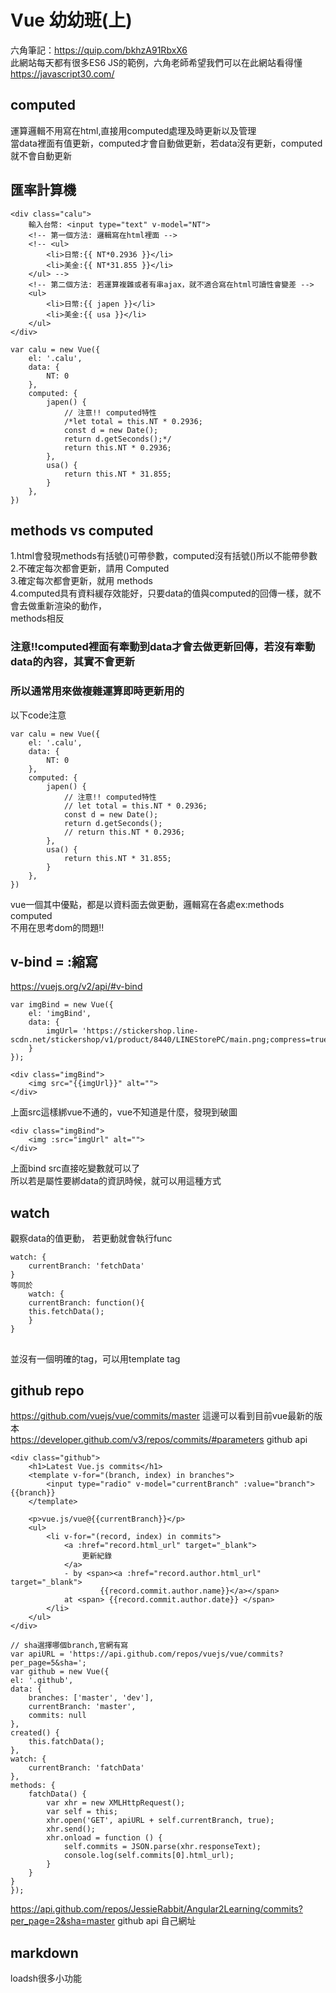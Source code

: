 # Vue 幼幼班(上)
六角筆記：https://quip.com/bkhzA91RbxX6<br/>
此網站每天都有很多ES6 JS的範例，六角老師希望我們可以在此網站看得懂<br/>
https://javascript30.com/<br/>

## computed
運算邏輯不用寫在html,直接用computed處理及時更新以及管理<br/>
當data裡面有值更新，computed才會自動做更新，若data沒有更新，computed就不會自動更新<br/>

## 匯率計算機
```
<div class="calu">
    輸入台幣: <input type="text" v-model="NT">
    <!-- 第一個方法: 邏輯寫在html裡面 -->
    <!-- <ul>
        <li>日幣:{{ NT*0.2936 }}</li>
        <li>美金:{{ NT*31.855 }}</li>
    </ul> -->
    <!-- 第二個方法: 若運算複雜或者有串ajax，就不適合寫在html可讀性會變差 -->
    <ul>
        <li>日幣:{{ japen }}</li>
        <li>美金:{{ usa }}</li>
    </ul>
</div>
```
```
var calu = new Vue({
    el: '.calu',
    data: {
        NT: 0
    },
    computed: {
        japen() {
            // 注意!! computed特性
            /*let total = this.NT * 0.2936;
            const d = new Date();
            return d.getSeconds();*/
            return this.NT * 0.2936;
        },
        usa() {
            return this.NT * 31.855;
        }
    },
})
```

## methods vs computed
1.html會發現methods有括號()可帶參數，computed沒有括號()所以不能帶參數<br/>
2.不確定每次都會更新，請用 Computed<br/>
3.確定每次都會更新，就用 methods<br/>
4.computed具有資料緩存效能好，只要data的值與computed的回傳一樣，就不會去做重新渲染的動作，<br/>
methods相反<br/>
### 注意!!computed裡面有牽動到data才會去做更新回傳，若沒有牽動data的內容，其實不會更新<br/>
### 所以通常用來做複雜運算即時更新用的<br/>
以下code注意
```
var calu = new Vue({
    el: '.calu',
    data: {
        NT: 0
    },
    computed: {
        japen() {
            // 注意!! computed特性
            // let total = this.NT * 0.2936;
            const d = new Date();
            return d.getSeconds();
            // return this.NT * 0.2936;
        },
        usa() {
            return this.NT * 31.855;
        }
    },
})
```
vue一個其中優點，都是以資料面去做更動，邏輯寫在各處ex:methods computed<br/>
不用在思考dom的問題!!<br/>



## v-bind = :縮寫
https://vuejs.org/v2/api/#v-bind<br/>
```
var imgBind = new Vue({
    el: 'imgBind',
    data: {
        imgUrl= 'https://stickershop.line-scdn.net/stickershop/v1/product/8440/LINEStorePC/main.png;compress=true',
    }
});
```
```
<div class="imgBind">
    <img src="{{imgUrl}}" alt="">
</div>
```
上面src這樣綁vue不通的，vue不知道是什麼，發現到破圖
``` 
<div class="imgBind">
    <img :src="imgUrl" alt="">
</div>
```
上面bind src直接吃變數就可以了<br/>
所以若是屬性要綁data的資訊時候，就可以用這種方式<br/>
    
## watch
觀察data的值更動， 若更動就會執行func
```
watch: {
    currentBranch: 'fetchData'
}
等同於
    watch: {
    currentBranch: function(){
    this.fetchData();
    }
}
```
## <template></template>
並沒有一個明確的tag，可以用template tag


## github repo
https://github.com/vuejs/vue/commits/master 這邊可以看到目前vue最新的版本<br/>
https://developer.github.com/v3/repos/commits/#parameters github api<br/>
```
<div class="github">
    <h1>Latest Vue.js commits</h1>
    <template v-for="(branch, index) in branches">
        <input type="radio" v-model="currentBranch" :value="branch"> {{branch}}
    </template>

    <p>vue.js/vue@{{currentBranch}}</p>
    <ul>
        <li v-for="(record, index) in commits">
            <a :href="record.html_url" target="_blank">
                更新紀錄
            </a>
            - by <span><a :href="record.author.html_url" target="_blank">
                    {{record.commit.author.name}}</a></span>
            at <span> {{record.commit.author.date}} </span>
        </li>
    </ul>
</div>
```
```
// sha選擇哪個branch,官網有寫
var apiURL = 'https://api.github.com/repos/vuejs/vue/commits?per_page=5&sha=';
var github = new Vue({
el: '.github',
data: {
    branches: ['master', 'dev'],
    currentBranch: 'master',
    commits: null
},
created() {
    this.fatchData();
},
watch: {
    currentBranch: 'fatchData'
},
methods: {
    fatchData() {
        var xhr = new XMLHttpRequest();
        var self = this;
        xhr.open('GET', apiURL + self.currentBranch, true);
        xhr.send();
        xhr.onload = function () {
            self.commits = JSON.parse(xhr.responseText);
            console.log(self.commits[0].html_url);
        }
    }
}
});
```
https://api.github.com/repos/JessieRabbit/Angular2Learning/commits?per_page=2&sha=master github api 自己網址

## markdown
loadsh很多小功能<br/>
